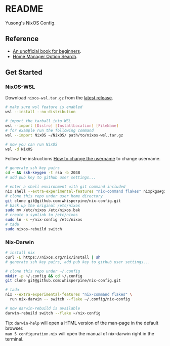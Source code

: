 # README

Yusong's NixOS Config.

## Reference

- [An unofficial book for beginners](https://nixos-and-flakes.thiscute.world/).
- [Home Manager Option Search](https://home-manager-options.extranix.com/).

## Get Started

### NixOS-WSL

Download `nixos-wsl.tar.gz` from the [latest release](https://github.com/nix-community/NixOS-WSL/releases).

```sh
# make sure wsl feature is enabled
wsl --install --no-distribution

# import the tarball into WSL
wsl --import [Distro] [InstallLocation] [FileName]
# for example run the following command
wsl --import NixOS ~/NixOS/ path/to/nixos-wsl.tar.gz

# now you can run NixOS
wsl -d NixOS
```

Follow the instructions
[How to change the username](https://nix-community.github.io/NixOS-WSL/how-to/change-username.html)
to change username.

```sh
# generate ssh key pairs
cd ~ && ssh-keygen -t rsa -b 2048
# add pub key to github user settings...

# enter a shell environment with git command included
nix shell --extra-experimental-features "nix-command flakes" nixpkgs#git
# clone this repo under user home directory
git clone git@github.com:whisperpine/nix-config.git
# back up the original /etc/nixos
sudo mv /etc/nixos /etc/nixos.bak
# create a symlink to /etc/nixos
sudo ln -s ~/nix-config /etc/nixos
# tada
sudo nixos-rebuild switch
```

### Nix-Darwin

```sh
# install nix
curl -L https://nixos.org/nix/install | sh
# generate ssh key pairs, add pub key to github user settings...

# clone this repo under ~/.config
mkdir -p ~/.config && cd ~/.config
git clone git@github.com:whisperpine/nix-config.git

# tada
nix --extra-experimental-features "nix-command flakes" \
  run nix-darwin -- switch --flake ~/.config/nix-config

# now darwin-rebuild is available
darwin-rebuild switch --flake ~/nix-config
```

Tip: `darwin-help` will open a HTML version of the man-page in the default browser.\
`man 5 configuration.nix` will open the manual of nix-darwin right in the terminal.
